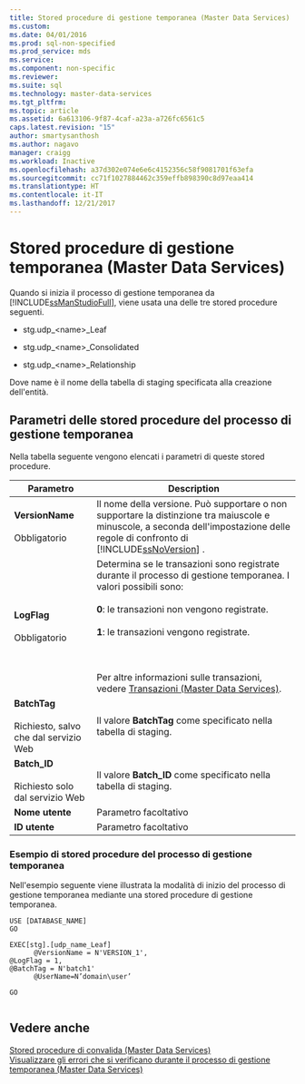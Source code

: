 ```yaml
---
title: Stored procedure di gestione temporanea (Master Data Services) | Microsoft Docs
ms.custom: 
ms.date: 04/01/2016
ms.prod: sql-non-specified
ms.prod_service: mds
ms.service: 
ms.component: non-specific
ms.reviewer: 
ms.suite: sql
ms.technology: master-data-services
ms.tgt_pltfrm: 
ms.topic: article
ms.assetid: 6a613106-9f87-4caf-a23a-a726fc6561c5
caps.latest.revision: "15"
author: smartysanthosh
ms.author: nagavo
manager: craigg
ms.workload: Inactive
ms.openlocfilehash: a37d302e074e6e6c4152356c58f9081701f63efa
ms.sourcegitcommit: cc71f1027884462c359effb898390c8d97eaa414
ms.translationtype: HT
ms.contentlocale: it-IT
ms.lasthandoff: 12/21/2017
---
```

# <a name="staging-stored-procedure-master-data-services"></a>Stored procedure di gestione temporanea (Master Data Services)
  Quando si inizia il processo di gestione temporanea da [!INCLUDE[ssManStudioFull](../includes/ssmanstudiofull-md.md)], viene usata una delle tre stored procedure seguenti.  
  
-   stg.udp_\<name>_Leaf  
  
-   stg.udp_\<name>_Consolidated  
  
-   stg.udp_\<name>_Relationship  
  
 Dove name è il nome della tabella di staging specificata alla creazione dell'entità.  
  
## <a name="staging-process-stored-procedure-parameters"></a>Parametri delle stored procedure del processo di gestione temporanea  
 Nella tabella seguente vengono elencati i parametri di queste stored procedure.  
  
|Parametro|Description|  
|---------------|-----------------|  
|**VersionName**<br /><br /> Obbligatorio|Il nome della versione. Può supportare o non supportare la distinzione tra maiuscole e minuscole, a seconda dell'impostazione delle regole di confronto di [!INCLUDE[ssNoVersion](../includes/ssnoversion-md.md)] .|  
|**LogFlag**<br /><br /> Obbligatorio|Determina se le transazioni sono registrate durante il processo di gestione temporanea. I valori possibili sono:<br /><br /> **0**: le transazioni non vengono registrate.<br /><br /> **1**: le transazioni vengono registrate.<br /><br /> <br /><br /> Per altre informazioni sulle transazioni, vedere [Transazioni &#40;Master Data Services&#41;](../master-data-services/transactions-master-data-services.md).|  
|**BatchTag**<br /><br /> Richiesto, salvo che dal servizio Web|Il valore **BatchTag** come specificato nella tabella di staging.|  
|**Batch_ID**<br /><br /> Richiesto solo dal servizio Web|Il valore **Batch_ID** come specificato nella tabella di staging.|  
|**Nome utente**|Parametro facoltativo|  
|**ID utente**|Parametro facoltativo|  
  
### <a name="staging-process-stored-procedure-example"></a>Esempio di stored procedure del processo di gestione temporanea  
 Nell'esempio seguente viene illustrata la modalità di inizio del processo di gestione temporanea mediante una stored procedure di gestione temporanea.  
  
```  
USE [DATABASE_NAME]  
GO  
  
EXEC[stg].[udp_name_Leaf]  
      @VersionName = N'VERSION_1',  
@LogFlag = 1,  
@BatchTag = N'batch1'  
      @UserName=N’domain\user’  
  
GO  
  
```  
  
## <a name="see-also"></a>Vedere anche  
 [Stored procedure di convalida &#40;Master Data Services&#41;](../master-data-services/validation-stored-procedure-master-data-services.md)   
 [Visualizzare gli errori che si verificano durante il processo di gestione temporanea &#40;Master Data Services&#41;](../master-data-services/view-errors-that-occur-during-staging-master-data-services.md)  
  
  
